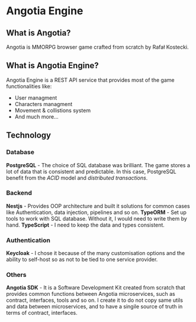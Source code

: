# Angotia Engine

## What is Angotia?
Angotia is MMORPG browser game crafted from scratch by Rafał Kostecki.

## What is Angotia Engine?
Angotia Engine is a REST API service that provides most of the game functionalities like:
- User managment
- Characters managment
- Movement & collistions system
- And much more...

## Technology
### Database
**PostgreSQL** - The choice of SQL database was brilliant. The game stores a lot of data that is consistent and predictable. In this case, PostgreSQL benefit from the *ACID* model and *distributed transactions*.

### Backend 
**Nestjs** - Provides OOP architecture and built it solutions for common cases like Authentication, data injection, pipelines and so on.
**TypeORM** - Set up tools to work with SQL database. Without it, I would need to write them by hand.
**TypeScript** - I need to keep the data and types consistent.

### Authentication
**Keycloak** - I chose it because of the many customisation options and the ability to self-host so as not to be tied to one service provider.

### Others
**Angotia SDK** - It is a Software Development Kit created from scratch that provides common functions between Angotia microservices, such as contract, interfaces, tools and so on. I create it to do not copy same utils and data between microservices, and to have a singile source of truth in terms of contract, interfaces.

